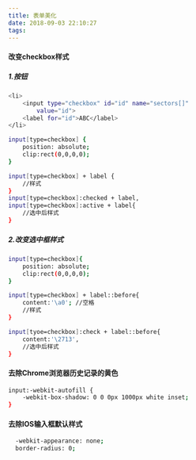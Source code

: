 ```yaml
---
title: 表单美化
date: 2018-09-03 22:10:27
tags:
---
```

#### 改变checkbox样式

##### 1.按钮

``` bash
<li>
    <input type="checkbox" id="id" name="sectors[]"
        value="id">
    <label for="id">ABC</label>
</li>

input[type=checkbox] {
    position: absolute;
    clip:rect(0,0,0,0);
}

input[type=checkbox] + label {
    //样式
}
input[type=checkbox]:checked + label,
input[type=checkbox]:active + label{
    //选中后样式
}

```

##### 2.改变选中框样式

``` bash
input[type=checkbox]{
    position: absolute;
    clip:rect(0,0,0,0);
}

input[type=checkbox] + label::before{
    content:'\a0'; //空格
    //样式
}

input[tyoe=checkbox]:check + label::before{
    content:'\2713',
    //选中后样式
}
```


#### 去除Chrome浏览器历史记录的黄色

``` bash
input:-webkit-autofill {
    -webkit-box-shadow: 0 0 0px 1000px white inset;
}
```

#### 去除IOS输入框默认样式

``` bash
  -webkit-appearance: none;
  border-radius: 0;
```